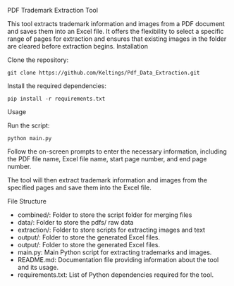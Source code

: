 PDF Trademark Extraction Tool

This tool extracts trademark information and images from a PDF document and saves them into an Excel file. It offers the flexibility to select a specific range of pages for extraction and ensures that existing images in the folder are cleared before extraction begins.
Installation

Clone the repository:


    git clone https://github.com/Keltings/Pdf_Data_Extraction.git

Install the required dependencies:

    pip install -r requirements.txt

Usage

Run the script:

    python main.py

Follow the on-screen prompts to enter the necessary information, including the PDF file name, Excel file name, start page number, and end page number.

The tool will then extract trademark information and images from the specified pages and save them into the Excel file.

File Structure
- combined/: Folder to store the script folder for merging files
- data/: Folder to store the pdfs/ raw data
- extraction/:  Folder to store scripts for extracting images and text
- output/: Folder to store the generated Excel files.
- output/: Folder to store the generated Excel files.
- main.py: Main Python script for extracting trademarks and images.
- README.md: Documentation file providing information about the tool and its usage.
- requirements.txt: List of Python dependencies required for the tool.
